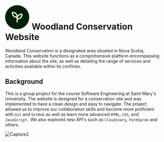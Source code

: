 # ![Website Logo](assets/images/logo.svg) Woodland Conservation Website
Woodland Conservation is a designated area situated in Nova Scotia, Canada. 
This website functions as a comprehensive platform encompassing information about the site, 
as well as detailing the range of services and activities available within its confines.

## Background
This is a group project for the course Software Engineering at Saint Mary's University. 
The website is designed for a conservation site and was implemented to have a clean 
design and easy to navigate. The project allowed us to improve our collaboration skills 
and become more proficient with `Git` and `GitHub` as well as learn more advanced `HTML`, `CSS`,
and `JavaScript.` We also explored new API's such as `Cloudinary`, `FormSpree` and others. 

![Capture2](https://github.com/John-Wanamaker/Woodland-Conservation-Website/assets/144941836/63ee86a1-66de-41e0-b570-50e399d700fe)

